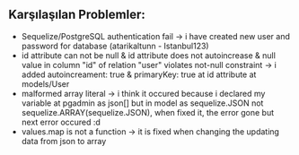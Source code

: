 ## Karşılaşılan Problemler:
- Sequelize/PostgreSQL authentication fail -> i have created new user and password for database (atarikaltunn - Istanbul123)
- id attribute can not be null & id attribute does not autoincrease & null value in column "id" of relation "user" violates not-null constraint -> i added autoincreament: true & primaryKey: true at id attribute at models/User
- malformed array literal -> i think it occured because i declared my variable at pgadmin as json[] but in model as sequelize.JSON not sequelize.ARRAY(sequelize.JSON), when fixed it, the error gone but next error occured :d 
- values.map is not a function -> it is fixed when changing the updating data from json to array